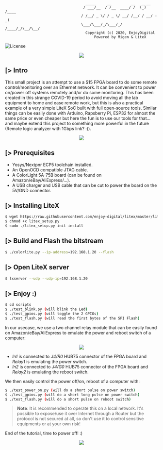 ```
                                     _____     __         __   _ __
                                    / ___/__  / /__  ____/ /  (_) /____
                                   / /__/ _ \/ / _ \/ __/ /__/ / __/ -_)
                                   \___/\___/_/\___/_/ /____/_/\__/\__/
                                     Copyright (c) 2020, EnjoyDigital
                                         Powered by Migen & LiteX
```
![License](https://img.shields.io/badge/License-BSD%202--Clause-orange.svg)

<p align="center"><img src="https://raw.githubusercontent.com/enjoy-digital/colorlite/master/doc/board.jpg"></p>

[> Intro
--------
This small project is an attempt to use a $15 FPGA board to do some remote control/monitoring over an Ethernet network. It can be convenient to power on/power off systems remotely and/or do some monitoring. This has been created in this strange COVID-19 period to avoid moving all the lab equipment to home and ease remote work, but this is also a practical example of a very simple LiteX SoC built with full open-source tools. Similar things can be easily done with Arduino, Rapsberry Pi, ESP32 for almost the same price or even cheaper but here the fun is to use our tools for that... and maybe extend this project to something more powerful in the future (Remote logic analyzer with 1Gbps link? :)).

<p align="center"><img src="https://raw.githubusercontent.com/enjoy-digital/colorlite/master/doc/architecture.png"></p>

[> Prerequisites
----------------
- Yosys/Nextpnr ECP5 toolchain installed.
- An OpenOCD compatible JTAG cable.
- A ColorLight 5A-75B board (can be found on Amazon/eBay/AliExpress/...).
- A USB charger and USB cable that can be cut to power the board on the 5V/GND connector.

[> Installing LiteX
-------------------
```sh
$ wget https://raw.githubusercontent.com/enjoy-digital/litex/master/litex_setup.py
$ chmod +x litex_setup.py
$ sudo ./litex_setup.py init install
```

[> Build and Flash the bitstream
--------------------------------
```sh
$ ./colorlite.py --ip-address=192.168.1.20 --flash
```

[> Open LiteX server
--------------------
```sh
$ lxserver --udp --udp-ip=192.168.1.20
```

[> Enjoy :)
-----------
```sh
$ cd scripts
$ ./test_blink.py (will blink the Led)
$ ./test_gpios.py (will toggle the 2 GPIOs)
$ ./test_flash.py (will read the first bytes of the SPI Flash)
```

In our usecase, we use a two channel relay module that can be easily found on Amazon/eBay/AliExpress to emulate the power and reboot switch of a computer:

<p align="center"><img src="https://lastminuteengineers.com/wp-content/uploads/arduino/relay-module-pinout.png"></p>

- *In1* is connected to *J4/R0* HUB75 connector of the FPGA board and *Relay1* is emulating the power switch.
- *In2* is connected to *J4/G0* HUB75 connector of the FPGA board and *Relay2* is emulating the reboot switch.

We then easily control the power off/on, reboot of a computer with:
```sh
$ ./test_power_on.py (will do a short pulse on power switch)
$ ./test_gpios.py (will do a short long pulse on power switch)
$ ./test_flash.py (will do a short pulse on reboot switch)
```

> **Note**: It is recommended to operate this on a local network. It's possible to expose/use it over Internet through a Router but the protocol is not secured at all, so don't use it to control sensitive equipments or at your own risk!

End of the tutorial, time to power off! :)

<p align="center"><img src="https://raw.githubusercontent.com/enjoy-digital/colorlite/master/doc/power_off.jpg"></p>